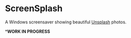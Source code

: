 # ScreenSplash
A Windows screensaver showing beautiful [Unsplash](https://unsplash.com/) photos.

***WORK IN PROGRESS**

